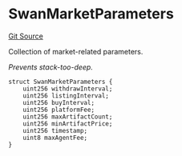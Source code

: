 # SwanMarketParameters
[Git Source](https://github.com/firstbatchxyz/swan-contracts/blob/d9d9060075900e963ed93f2465a5d30c142fcc35/src/SwanManager.sol)

Collection of market-related parameters.

*Prevents stack-too-deep.*


```solidity
struct SwanMarketParameters {
    uint256 withdrawInterval;
    uint256 listingInterval;
    uint256 buyInterval;
    uint256 platformFee;
    uint256 maxArtifactCount;
    uint256 minArtifactPrice;
    uint256 timestamp;
    uint8 maxAgentFee;
}
```

